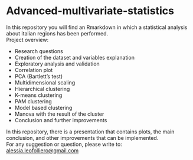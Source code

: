 # Advanced-multivariate-statistics
In this repository you will find an Rmarkdown in which a statistical analysis about italian regions has been performed.<br />
Project overview:
- Research questions
- Creation of the dataset and variables explanation
- Exploratory analysis and validation
- Correlation plot
- PCA (Bartlett’s test)
- Multidimensional scaling 
- Hierarchical clustering
- K-means clustering
- PAM clustering
- Model based clustering
- Manova with the result of the cluster
- Conclusion and further improvements

In this repository, there is a presentation that contains plots, the main conclusion, and other improvements that can be implemented. <br />
For any suggestion or question, please write to: alessia.leofolliero@gmail.com

